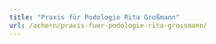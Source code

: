 ```yaml
---
title: "Praxis für Podologie Rita Großmann"
url: /achern/praxis-fuer-podologie-rita-grossmann/
---
```


